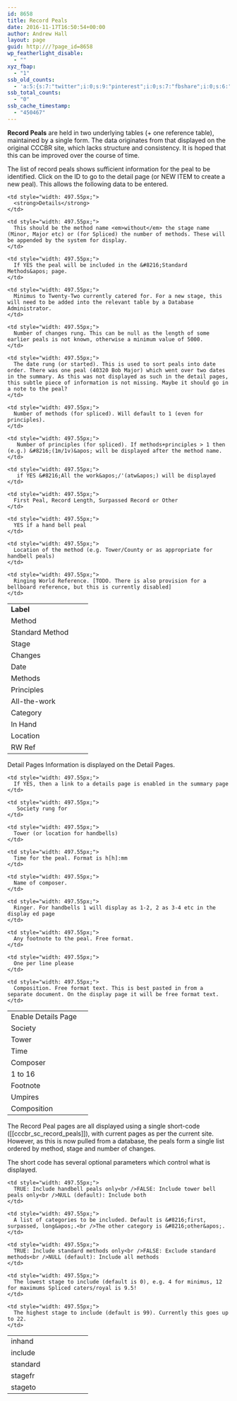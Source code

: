 ```yaml
---
id: 8658
title: Record Peals
date: 2016-11-17T16:50:54+00:00
author: Andrew Hall
layout: page
guid: http:///?page_id=8658
wp_featherlight_disable:
  - ""
xyz_fbap:
  - "1"
ssb_old_counts:
  - 'a:5:{s:7:"twitter";i:0;s:9:"pinterest";i:0;s:7:"fbshare";i:0;s:6:"reddit";i:0;s:6:"tumblr";N;}'
ssb_total_counts:
  - "0"
ssb_cache_timestamp:
  - "450467"
---
```

**Record Peals** are held in two underlying tables (+ one reference table), maintained by a single form. The data originates from that displayed on the original CCCBR site, which lacks structure and consistency. It is hoped that this can be improved over the course of time.

The list of record peals shows sufficient information for the peal to be identified. Click on the ID to go to the detail page (or NEW ITEM to create a new peal). This allows the following data to be entered.

<table>
  <tr>
    <td style="width: 167.45px;">
      <strong>Label</strong>
    </td>
    
    <td style="width: 497.55px;">
      <strong>Details</strong>
    </td>
  </tr>
  
  <tr>
    <td style="width: 167.45px;">
      Method
    </td>
    
    <td style="width: 497.55px;">
      This should be the method name <em>without</em> the stage name (Minor, Major etc) or (for Spliced) the number of methods. These will be appended by the system for display.
    </td>
  </tr>
  
  <tr>
    <td style="width: 167.45px;">
      Standard Method
    </td>
    
    <td style="width: 497.55px;">
      If YES the peal will be included in the &#8216;Standard Methods&apos; page.
    </td>
  </tr>
  
  <tr>
    <td style="width: 167.45px;">
      Stage
    </td>
    
    <td style="width: 497.55px;">
      Minimus to Twenty-Two currently catered for. For a new stage, this will need to be added into the relevant table by a Database Administrator.
    </td>
  </tr>
  
  <tr>
    <td style="width: 167.45px;">
      Changes
    </td>
    
    <td style="width: 497.55px;">
      Number of changes rung. This can be null as the length of some earlier peals is not known, otherwise a minimum value of 5000.
    </td>
  </tr>
  
  <tr>
    <td style="width: 167.45px;">
      Date
    </td>
    
    <td style="width: 497.55px;">
      The date rung (or started). This is used to sort peals into date order. There was one peal (40320 Bob Major) which went over two dates in the summary. As this was not displayed as such in the detail pages, this subtle piece of information is not missing. Maybe it should go in a note to the peal?
    </td>
  </tr>
  
  <tr>
    <td style="width: 167.45px;">
      Methods
    </td>
    
    <td style="width: 497.55px;">
      Number of methods (for spliced). Will default to 1 (even for principles).
    </td>
  </tr>
  
  <tr>
    <td style="width: 167.45px;">
      Principles
    </td>
    
    <td style="width: 497.55px;">
       Number of principles (for spliced). If methods+principles > 1 then (e.g.) &#8216;(1m/1v)&apos; will be displayed after the method name.
    </td>
  </tr>
  
  <tr>
    <td style="width: 167.45px;">
      All-the-work
    </td>
    
    <td style="width: 497.55px;">
       if YES &#8216;All the work&apos;/'(atw&apos;) will be displayed
    </td>
  </tr>
  
  <tr>
    <td style="width: 167.45px;">
      Category
    </td>
    
    <td style="width: 497.55px;">
      First Peal, Record Length, Surpassed Record or Other
    </td>
  </tr>
  
  <tr>
    <td style="width: 167.45px;">
      In Hand
    </td>
    
    <td style="width: 497.55px;">
      YES if a hand bell peal
    </td>
  </tr>
  
  <tr>
    <td style="width: 167.45px;">
      Location
    </td>
    
    <td style="width: 497.55px;">
      Location of the method (e.g. Tower/County or as appropriate for handbell peals)
    </td>
  </tr>
  
  <tr>
    <td style="width: 167.45px;">
      RW Ref
    </td>
    
    <td style="width: 497.55px;">
      Ringing World Reference. [TODO. There is also provision for a bellboard reference, but this is currently disabled]
    </td>
  </tr>
</table>

Detail Pages Information is displayed on the Detail Pages.

<table>
  <tr>
    <td style="width: 167.45px;">
      Enable Details Page
    </td>
    
    <td style="width: 497.55px;">
      If YES, then a link to a details page is enabled in the summary page
    </td>
  </tr>
  
  <tr>
    <td style="width: 167.45px;">
      Society
    </td>
    
    <td style="width: 497.55px;">
       Society rung for
    </td>
  </tr>
  
  <tr>
    <td style="width: 167.45px;">
      Tower
    </td>
    
    <td style="width: 497.55px;">
      Tower (or location for handbells)
    </td>
  </tr>
  
  <tr>
    <td style="width: 167.45px;">
      Time
    </td>
    
    <td style="width: 497.55px;">
      Time for the peal. Format is h[h]:mm
    </td>
  </tr>
  
  <tr>
    <td style="width: 167.45px;">
      Composer
    </td>
    
    <td style="width: 497.55px;">
      Name of composer.
    </td>
  </tr>
  
  <tr>
    <td style="width: 167.45px;">
      1 to 16
    </td>
    
    <td style="width: 497.55px;">
      Ringer. For handbells 1 will display as 1-2, 2 as 3-4 etc in the display ed page
    </td>
  </tr>
  
  <tr>
    <td style="width: 167.45px;">
      Footnote
    </td>
    
    <td style="width: 497.55px;">
      Any footnote to the peal. Free format.
    </td>
  </tr>
  
  <tr>
    <td style="width: 167.45px;">
      Umpires
    </td>
    
    <td style="width: 497.55px;">
      One per line please
    </td>
  </tr>
  
  <tr>
    <td style="width: 167.45px;">
      Composition
    </td>
    
    <td style="width: 497.55px;">
      Composition. Free format text. This is best pasted in from a separate document. On the display page it will be free format text.
    </td>
  </tr>
</table>

The Record Peal pages are all displayed using a single short-code ([[cccbr\_sc\_record_peals]]), with current pages as per the current site. However, as this is now pulled from a database, the peals form a single list ordered by method, stage and number of changes.

The short code has several optional parameters which control what is displayed.

<table>
  <tr>
    <td style="width: 167.45px;">
      inhand
    </td>
    
    <td style="width: 497.55px;">
      TRUE: Include handbell peals only<br />FALSE: Include tower bell peals only<br />NULL (default): Include both
    </td>
  </tr>
  
  <tr>
    <td style="width: 167.45px;">
      include
    </td>
    
    <td style="width: 497.55px;">
      A list of categories to be included. Default is &#8216;first, surpassed, long&apos;.<br />The other category is &#8216;other&apos;.
    </td>
  </tr>
  
  <tr>
    <td style="width: 167.45px;">
      standard
    </td>
    
    <td style="width: 497.55px;">
      TRUE: Include standard methods only<br />FALSE: Exclude standard methods<br />NULL (default): Include all methods
    </td>
  </tr>
  
  <tr>
    <td style="width: 167.45px;">
      stagefr
    </td>
    
    <td style="width: 497.55px;">
      The lowest stage to include (default is 0), e.g. 4 for minimus, 12 for maximums Spliced caters/royal is 9.5!
    </td>
  </tr>
  
  <tr>
    <td style="width: 167.45px;">
      stageto
    </td>
    
    <td style="width: 497.55px;">
      The highest stage to include (default is 99). Currently this goes up to 22.
    </td>
  </tr>
</table>
